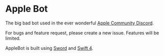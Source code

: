 # Apple Bot

The big bad bot used in the ever wonderful [Apple Community Discord](https://discord.gg/844KbVC).

For bugs and feature request, please create a new issue. Features will be limited.

AppleBot is built using [Sword](https://github.com/Azoy/Sword) and [Swift 4](https://swift.org).
